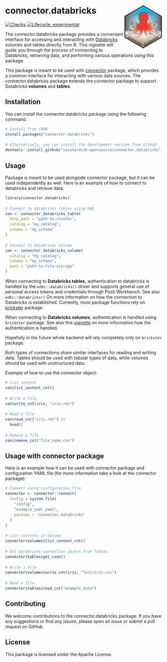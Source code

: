 
<!-- README.md is generated from README.Rmd. Please edit that file -->

# connector.databricks <a href="https://novonordisk-opensource.github.io/connector.databricks"><img src="man/figures/logo.png" align="right" height="138" alt="connector.databricks website" /></a>

<!-- badges: start -->

[![Checks](https://github.com/novonordisk-opensource/connector.databricks/actions/workflows/check_and_co.yaml/badge.svg)](https://github.com/novonordisk-opensource/connector.databricks/actions/workflows/check_and_co.yaml)
[![Lifecycle:
experimental](https://img.shields.io/badge/lifecycle-experimental-orange.svg)](https://lifecycle.r-lib.org/articles/stages.html#experimental)
<!-- badges: end -->

The connector.databricks package provides a convenient interface for
accessing and interacting with [Databricks](https://www.databricks.com/)
volumes and tables directly from R. This vignette will guide you through
the process of connecting to Databricks, retrieving data, and performing
various operations using this package.

This package is meant to be used with
[connector](https://github.com/NovoNordisk-OpenSource/connector)
package, which provides a common interface for interacting with various
data sources. The connector.databricks package extends the connector
package to support Databricks **volumes** and **tables**.

## Installation

You can install the connector.databricks package using the following
command:

``` r
# Install from CRAN
install.packages("connector.databricks")

# Alternatively, you can install the development version from GitHub:
devtools::install_github("novonordisk-opensource/connector.databricks")
```

## Usage

Package is meant to be used alongside connector package, but it can be
used independently as well. Here is an example of how to connect to
databricks and retrieve data:

``` r
library(connector.databricks)

# Connect to databricks tables using DBI
con <- connector_databricks_table(
  http_path = "path-to-cluster",
  catalog = "my_catalog",
  schema = "my_schema"
)

# Connect to databricks volume
con <- connector_databricks_volume(
  catalog = "my_catalog",
  schema = "my_schema",
  path = "path-to-file-storage"
)
```

When connecting to **Databricks tables**, authentication to databricks
is handled by the `odbc::databricks()` driver and supports general use
of personal access tokens and credentials through Posit Workbench. See
also `odbc::databricks()` On more information on how the connection to
Databricks is established. Currently, most package functions rely on
[brickster](https://github.com/databrickslabs/brickster) package.

When connecting to **Databricks volumes**, authentication is handled
using `brickster` package. See also this
[vignette](https://databrickslabs.github.io/brickster/articles/setup-auth.html)
on more information how the authentication is handled.

Hopefully in the future whole backend will rely completely only on
`brickster` package.

Both types of connections share similar interfaces for reading and
writing data. Tables should be used with tabular types of data, while
volumes should be used with unstructured data.

Example of how to use the connector object:

``` r
# List content
con$list_content_cnt()

# Write a file
con$write_cnt(iris, "iris.rds")

# Read a file
con$read_cnt("iris.rds") |>
  head()

# Remove a file
con$remove_cnt("file_name.csv")
```

## Usage with connector package

Here is an example how it can be used with connector package and
configuration YAML file (for more information take a look at the
connector package):

``` r
# Connect using configuration file
connector <- connector::connect(
  config = system.file(
    "config",
    "example_yaml.yaml",
    package = "connector.databricks"
  )
)

# List contents in Volume
connector$volumes$list_content_cnt()

# Get databricks connection object from Tables
connector$tables$get_conn()

# Write a file
connector$volumes$write_cnt(iris, "Test/iris.csv")

# Read a file
connector$tables$read_cnt("example_data")
```

## Contributing

We welcome contributions to the connector.databricks package. If you
have any suggestions or find any issues, please open an issue or submit
a pull request on GitHub.

## License

This package is licensed under the Apache License.
